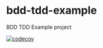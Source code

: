 # bdd-tdd-example
BDD TDD Example project



[![codecov](https://codecov.io/gh/canmogol/bdd-tdd-example/branch/master/graph/badge.svg)](https://codecov.io/gh/canmogol/bdd-tdd-example)

